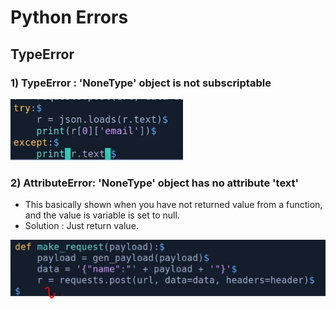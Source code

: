 # Python Errors

## TypeError

### 1\) TypeError : 'NoneType' object is not subscriptable



![solution](../../.gitbook/assets/image%20%28111%29.png)

### 2\) AttributeError: 'NoneType' object has no attribute 'text'

* This basically shown when you have not returned value from a function, and the value is variable is set to null.
* Solution : Just return value.

![value not returned.](../../.gitbook/assets/image%20%28110%29.png)

